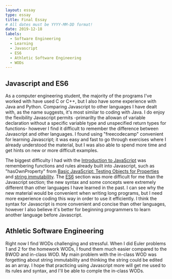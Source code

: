 ```yaml
---
layout: essay
type: essay
title: Final Essay
# All dates must be YYYY-MM-DD format!
date: 2019-12-18
labels:
  - Software Engineering
  - Learning
  - Javascript
  - ES6
  - Athletic Software Engineering
  - WODs
---
```

## Javascript and ES6

As a computer engineering student, the majority of the programs I've worked with have used C or C++, but I also have some experience with Java and Python. Comparing Javascript to other languages I have dealt with, as the name suggests, it's most similar to coding with Java. I do enjoy the flexibility Javascript permits -primarilty the allowan of variable declaration without a specific variable type and unspecified return types for functions- however I find it difficult to remember the difference between Javascript and other languages. I found using "freecodecamp" convenient for learning Javascript; it was easy and fast to go through exercises where I already understood the material, but I was also able to spend more time and get hints on new or more difficult examples. 

The biggest difficulty I had with the [Introduction to JavaScript](https://learn.freecodecamp.org/javascript-algorithms-and-data-structures/basic-javascript) was remembering functions and rules already built into Javascript, such as "hasOwnProperty" from [Basic JavaScript: Testing Objects for Properties](https://learn.freecodecamp.org/javascript-algorithms-and-data-structures/basic-javascript/testing-objects-for-properties) and [string immutability](https://learn.freecodecamp.org/javascript-algorithms-and-data-structures/basic-javascript/understand-string-immutability). The [ES6](https://learn.freecodecamp.org/javascript-algorithms-and-data-structures/es6) section was more difficult for me than the Javascript section; the new syntax and some concepts were extremely different than other languages I have learned in the past. I can see why the new material would be convenient when writing long programs, but I need more experience coding this way in order to use it efficiently. I think the syntax for Javascript is more convenient and concise than other languages, however I also believe it's better for beginning programmers to learn another language before Javascript.

## Athletic Software Engineering

Right now I find WODs challenging and stressful. When I did Euler problems 1 and 2 for the homework WODs, I found them much easier compared to the BWOD and in-class WOD. My main problem with the in-class WOD was forgetting about string immutability and thinking the string could be edited as an array. I hope that practicing using Javascript more will get me used to its rules and syntax, and I'll be able to comple the in-class WODs.
